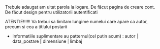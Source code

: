 Trebuie adaugat am uitat parola la logare.
De făcut pagina de creare cont.
De făcut design pentru utilizatorii autentificati

ATENTIE!!!!!! 
Va trebui sa limitam lungime numelui care apare ca autor, precum si cea a titlului postarii
+ Informatiile suplimentare au patternul(cel putin acum) : autor | data_postare | dimensiune | limbaj 
